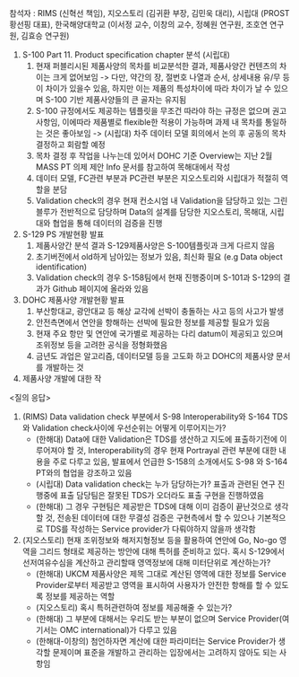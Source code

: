 참석자 : RIMS (신혁선 책임), 지오스토리 (김귀환 부장, 김민욱 대리), 시립대 (PROST 황선핑 대표), 한국해양대학교 (이서정 교수, 이창의 교수, 정혜원 연구원, 조호연 연구원, 김효승 연구원)

1. S-100 Part 11. Product specification chapter 분석 (시립대) 
	1. 현재 퍼블리시된 제품사양의 목차를 비교분석한 결과, 제품사양간 컨텐츠의 차이는 크게 없어보임
		-> 다만, 약간의 장, 절번호 나열과 순서, 상세내용 유/무 등이 차이가 있을수 있음, 하지만 이는 제품의 특성차이에 따라 차이가 날 수 있으며 S-100 기반 제품사양들의 큰 골자는 유지됨
	2. S-100 규정에서도 제공하는 템플릿을 무조건 따라야 하는 규정은 없으며 권고사항임, 이에따라 제품별로 flexible한 적용이 가능하며 과제 내 목차를 통일하는 것은 좋아보임
		-> (시립대) 차주 데이터 모델 회의에서 논의 후 공동의 목차 결정하고 회람할 예정
	3. 목차 결정 후 작업을 나누는데 있어서 DOHC 기준 Overview는 지난 2월 MASS PT 의제 제안 Info 문서를 참고하여 목해대에서 작성
	4. 데이터 모델, FC관련 부분과 PC관련 부분은 지오스토리와 시립대가 적절히 역할을 분담
	5. Validation check의 경우 현재 컨소시엄 내 Validation을 담당하고 있는 그린블루가 전반적으로 담당하며 Data의 설계를 담당한 지오스토리, 목해대, 시립대와 협업을 통해 데이터의 검증을 진행
2. S-129 PS 개발현황 발표
	1. 제품사양간 분석 결과 S-129제품사양은 S-100템플릿과 크게 다르지 않음
	2. 초기버전에서 old하게 남아있는 정보가 있음, 최신화 필요 (e.g Data object identification)
	3. Validation check의 경우 S-158팀에서 현재 진행중이며 S-101과 S-129의 결과가 Github 페이지에 올라와 있음
3. DOHC 제품사양 개발현황 발표
	1. 부산항대교, 광안대교 등 해상 교각에 선박이  충돌하는 사고 등의 사고가 발생
	2. 안전측면에서 연안을 항해하는 선박에 필요한 정보를 제공할 필요가 있음
	3. 현재 주요 항만 및 연안에 국가별로 제공하는 다리 datum이 제공되고 있으며 조위정보 등을 고려한 공식을 정형화했음
	4. 금년도 과업은 알고리즘, 데이터모델 등을 고도화 하고 DOHC의 제품사양 문서를 개발하는 것
4. 제품사양 개발에 대한 작
	   
<질의 응답>
1. (RIMS) Data validation check 부분에서 S-98 Interoperability와 S-164 TDS와 Validation check사이에 우선순위는 어떻게 이루어지는가?
	- (한해대) Data에 대한 Validation은 TDS를 생산하고 지도에 표출하기전에 이루어져야 할 것, Interoperability의 경우 현재 Portrayal 관련 부분에 대한 내용을 주로 다루고 있음, 발표에서 언급한 S-158의 소개에서도 S-98 와 S-164 PT와의 협업을 강조하고 있음
	- (시립대) Data validation check는 누가 담당하는가? 표출과 관련된 연구 진행중에 표출 담당팀은 잘못된 TDS가 오더라도 표출 구현을 진행하였음
	- (한해대) 그 경우 구현팀은 제공받은 TDS에 대해 이미 검증이 끝난것으로 생각할 것, 전송된 데이터에 대한 무결성 검증은 구현측에서 할 수 있으나 기본적으로 TDS를 작성하는 Service provider가 다뤄야하지 않을까 생각함
2. (지오스토리) 현재 조위정보와 해저지형정보 등을 활용하여 연안에 Go, No-go 영역을 그리드 형태로 제공하는 방안에 대해 특허를 준비하고 있다. 혹시 S-129에서 선저여유수심을 계산하고 관리할때 영역정보에 대해 미터단위로 계산하는가?
	- (한해대) UKCM 제품사양은 제목 그대로 계산된 영역에 대한 정보를 Service Provider로부터 제공받고 영역을 표시하여 사용자가 안전한 항해를 할 수 있도록 정보를 제공하는 역할
	- (지오스토리) 혹시 특허관련하여 정보를 제공해줄 수 있는가?
	- (한해대) 그 부분에 대해서는 우리도 받는 부분이 없으며 Service Provider(여기서는 OMC international)가 다루고 있음
	- (한해대-이창의) 첨언하자면 계산에 대한 파라미터는 Service Provider가 생각할 문제이며 표준을 개발하고 관리하는 입장에서는 고려하지 않아도 되는 사항임